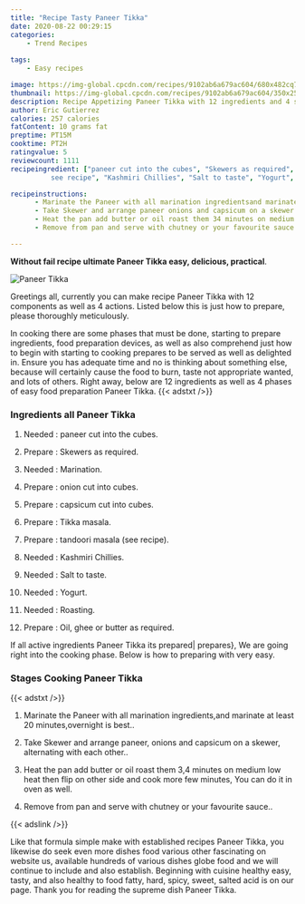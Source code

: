 ```yaml
---
title: "Recipe Tasty Paneer Tikka"
date: 2020-08-22 00:29:15
categories:
    - Trend Recipes
    
tags:
    - Easy recipes

image: https://img-global.cpcdn.com/recipes/9102ab6a679ac604/680x482cq70/paneer-tikka-recipe-main-photo.jpg
thumbnail: https://img-global.cpcdn.com/recipes/9102ab6a679ac604/350x250cq70/paneer-tikka-recipe-main-photo.jpg
description: Recipe Appetizing Paneer Tikka with 12 ingredients and 4 stages of easy cooking.
author: Eric Gutierrez
calories: 257 calories
fatContent: 10 grams fat
preptime: PT15M
cooktime: PT2H
ratingvalue: 5
reviewcount: 1111
recipeingredient: ["paneer cut into the cubes", "Skewers as required", "Marination", "onion cut into cubes", "capsicum cut into cubes", "Tikka masala", "tandoori masala
          see recipe", "Kashmiri Chillies", "Salt to taste", "Yogurt", "Roasting", "Oil ghee or butter as required"]

recipeinstructions: 
      - Marinate the Paneer with all marination ingredientsand marinate at least 20 minutesovernight is best 
      - Take Skewer and arrange paneer onions and capsicum on a skewer alternating with each other 
      - Heat the pan add butter or oil roast them 34 minutes on medium low heat then flip on other side and cook more few minutes You can do it in oven as well 
      - Remove from pan and serve with chutney or your favourite sauce

---
```




**Without fail recipe ultimate Paneer Tikka easy, delicious, practical**. 


![Paneer Tikka](https://img-global.cpcdn.com/recipes/9102ab6a679ac604/680x482cq70/paneer-tikka-recipe-main-photo.jpg "Paneer Tikka")




Greetings all, currently you can make recipe Paneer Tikka with 12 components as well as 4 actions. Listed below this is just how to prepare, please thoroughly meticulously.

In cooking there are some phases that must be done, starting to prepare ingredients, food preparation devices, as well as also comprehend just how to begin with starting to cooking prepares to be served as well as delighted in. Ensure you has adequate time and no is thinking about something else, because will certainly cause the food to burn, taste not appropriate wanted, and lots of others. Right away, below are 12 ingredients as well as 4 phases of easy food preparation Paneer Tikka.
{{< adstxt />}}

### Ingredients all Paneer Tikka


1. Needed  : paneer cut into the cubes.

1. Prepare  : Skewers as required.

1. Needed  : Marination.

1. Prepare  : onion cut into cubes.

1. Prepare  : capsicum cut into cubes.

1. Prepare  : Tikka masala.

1. Prepare  : tandoori masala
          (see recipe).

1. Needed  : Kashmiri Chillies.

1. Needed  : Salt to taste.

1. Needed  : Yogurt.

1. Needed  : Roasting.

1. Prepare  : Oil, ghee or butter as required.



If all active ingredients Paneer Tikka its prepared| prepares}, We are going right into the cooking phase. Below is how to preparing with very easy.

### Stages Cooking Paneer Tikka

{{< adstxt />}}


1. Marinate the Paneer with all marination ingredients,and marinate at least 20 minutes,overnight is best..



1. Take Skewer and arrange paneer, onions and capsicum on a skewer, alternating with each other..



1. Heat the pan add butter or oil roast them 3,4 minutes on medium low heat then flip on other side and cook more few minutes, 
You can do it in oven as well.



1. Remove from pan and serve with chutney or your favourite sauce..





{{< adslink />}}

Like that formula simple make with established recipes Paneer Tikka, you likewise do seek even more dishes food various other fascinating on website us, available hundreds of various dishes globe food and we will continue to include and also establish. Beginning with cuisine healthy easy, tasty, and also healthy to food fatty, hard, spicy, sweet, salted acid is on our page. Thank you for reading the supreme dish Paneer Tikka.
